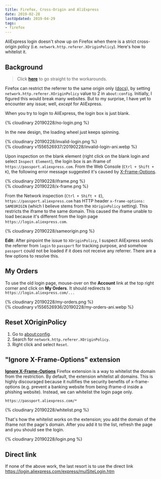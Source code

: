 ```yaml
---
title: Firefox, Cross-Origin and AliExpress
date: 2019-02-28
lastUpdated: 2019-04-29
tags:
- firefox
---
```


AliExpress login doesn't show up on Firefox when there is a strict cross-origin policy (i.e. `network.http.referer.XOriginPolicy`). Here's how to whitelist it.

<!-- more -->

## Background

> Click [**here**](#My-Orders) to go straight to the workarounds.

Firefox can restrict the referrer to the same origin only ([docs](https://wiki.mozilla.org/Security/Referrer)), by setting `network.http.referer.XOriginPolicy` value to 2 in `about:config`. Initially, I figured this would break many websites. But to my surprise, I have yet to encounter any issue; well, *except* for AliExpress.

When you try to login to AliExpress, the login box is just blank.

{% cloudinary 20190228/no-login.png %}

In the new design, the loading wheel just keeps spinning.

{% cloudinary 20190228/invalid-login.png %}
<br />
{% cloudinary v1556526937/20190228/invalid-login-ani.webp %}

Upon inspection on the blank element (right click on the blank login and select `Inspect Element`), the login box is an iframe of `https://passport.aliexpress.com`. From the Web Console (`Ctrl + Shift + K`), the following error message suggested it's caused by [X-Frame-Options](https://developer.mozilla.org/en-US/docs/Web/HTTP/Headers/X-Frame-Options).

{% cloudinary 20190228/iframe.png %}
<br />
{% cloudinary 20190228/x-frame.png %}

From the Network inspection (`Ctrl + Shift + E`), `https://passport.aliexpress.com` has HTTP header `x-frame-options: SAMEORIGIN` (which I believe stems from the `XOriginPolicy` setting). This restricts the iframe to the same domain. This caused the iframe unable to load because it's different from the login page `https://login.aliexpress.com`.

{% cloudinary 20190228/sameorigin.png %}

**Edit:** After pinpoint the issue to `XOriginPolicy`, I suspect AliExpress sends the referrer from `login` to `passport` for tracking purpose, and somehow `passport` could not be loaded if it does not receive any referrer. There are a few options to resolve this.

## My Orders

To use the old login page, mouse-over on the **Account** link at the top right corner and click on **My Orders**. It should redirects to `https://login.aliexpress.com/...`

{% cloudinary 20190228/my-orders.png %}
<br />
{% cloudinary v1556526936/20190228/my-orders-ani.webp %}

## Reset XOriginPolicy

1. Go to [about:config](about:config).
2. Search for `network.http.referer.XOriginPolicy`.
3. Right click and select `Reset`.

## "Ignore X-Frame-Options" extension

[**Ignore X-Frame-Options**](https://addons.mozilla.org/en-US/firefox/addon/ignore-x-frame-options-header/) Firefox extension is a way to whitelist the domain from the restriction. By default, the extension whitelist all domains. This is highly discouraged because it nullifies the security benefits of x-frame-options (e.g. prevent a banking website from being iframe-d inside a phishing website). Instead, we can whitelist the login page only.

```
https://passport.aliexpress.com/*
```

{% cloudinary 20190228/whitelist.png %}

That's how the whitelist works on the extension; you add the domain of the iframe not the page's domain. After you add it to the list, refresh the page and you should see the login.

{% cloudinary 20190228/login.png %}

## Direct link

If none of the above work, the last resort is to use the direct link https://login.aliexpress.com/express/mulSiteLogin.htm